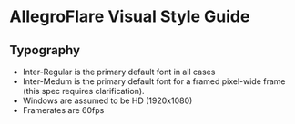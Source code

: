 # AllegroFlare Visual Style Guide

## Typography

* Inter-Regular is the primary default font in all cases
* Inter-Medum is the primary default font for a framed pixel-wide frame (this
  spec requires clarification).
* Windows are assumed to be HD (1920x1080)
* Framerates are 60fps
